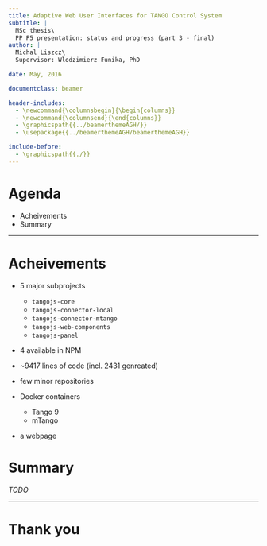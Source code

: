 ```yaml
---
title: Adaptive Web User Interfaces for TANGO Control System
subtitle: |
  MSc thesis\
  PP P5 presentation: status and progress (part 3 - final)
author: |
  Michal Liszcz\
  Supervisor: Wlodzimierz Funika, PhD

date: May, 2016

documentclass: beamer

header-includes:
  - \newcommand{\columnsbegin}{\begin{columns}}
  - \newcommand{\columnsend}{\end{columns}}
  - \graphicspath{{../beamerthemeAGH/}}
  - \usepackage{{../beamerthemeAGH/beamerthemeAGH}}

include-before:
  - \graphicspath{{./}}
---
```


# Agenda

* Acheivements
* Summary

---

# Acheivements

* 5 major subprojects
    
    * `tangojs-core`
    * `tangojs-connector-local`
    * `tangojs-connector-mtango`
    * `tangojs-web-components`
    * `tangojs-panel`

* 4 available in NPM

* ~9417 lines of code (incl. 2431 genreated)

* few minor repositories

* Docker containers

    * Tango 9
    * mTango

* a webpage

# Summary

*TODO*

---

# Thank you
